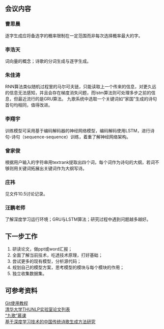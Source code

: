 ## 会议内容
### 曹思晨
逐字生成应将备选字的概率限制在一定范围而非每次选择概率最大的字。
### 李浩天
词向量的概念；诗歌的分词生成与逐字生成。
### 朱佳涛
RNN算法类似随机过程里的马尔可夫链，只能读取上一个传来的信息，对更久远的信息无法感知，并且会存在梯度消失问题，而lstm算法则可处理多步之前的信息，但最近流行的是GRU算法。
九歌系统中选取一个关键词如“家国”生成的诗句首句均相同，值得改进。
### 李翔宇
训练模型可采用基于编码解码器的神经网络模型，编码解码使用LSTM，进行诗句-诗句（sequence-sequence）训练，着重了解神经网络架构。
### 曾家俊
根据用户输入的字符串用textrank提取出四个词，每个词作为诗句的大纲，若词不够则用关键词拓展出关键词作为大纲写诗。
### 庄祎
见文件10.5讨论记录。
### 汪鹏老师
了解深度学习运行环境；GRU与LSTM算法；研究过程中遇到问题越多越好。
## 下一步工作
1. 研读论文，做ppt或word汇报；
2. 全面了解当前技术，吃透技术原理，打好基础；
3. 尝试更多的现有模型，分析源代码；
4. 规划自己的模型方案，思考模型的模块与每个模块的作用；
5. 独立收集数据集。
## 可参考资料
[Git使用教程](https://git-scm.com/book/zh/v2)  
[清华大学THUNLP实验室论文列表](https://github.com/THUNLP-AIPoet/PaperList)  
[“九歌”慕课](http://www.mooc.ai/course/545/learn?lessonid=2856#lesson/2856)  
[基于深度学习技术的中国传统诗歌生成方法研究](https://kns.cnki.net/KCMS/detail/detail.aspx?dbcode=CMFD&dbname=CMFD201801&filename=1017065240.nh&uid=WEEvREcwSlJHSldRa1FhdXNXaEhobmsyUGlpSldZekNVaExWZUxZTnVUMD0=$)  
